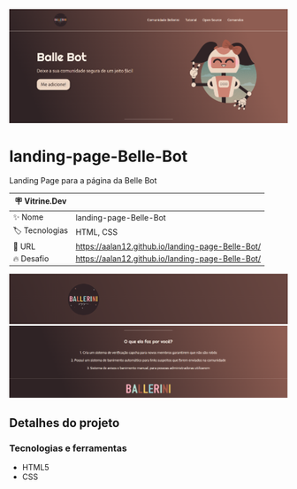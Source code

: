 <div align="center" >
  <img src="https://github.com/AAlan12/landing-page-Belle-Bot/blob/main/img/vitdev/thumb2.PNG?raw=true"/>
</div>

# landing-page-Belle-Bot

Landing Page para a página da Belle Bot

| :placard: Vitrine.Dev |     |
| -------------  | --- |
| :sparkles: Nome        | landing-page-Belle-Bot
| :label: Tecnologias | HTML, CSS
| :rocket: URL         | https://aalan12.github.io/landing-page-Belle-Bot/
| :fire: Desafio     | https://aalan12.github.io/landing-page-Belle-Bot/

<!-- Inserir imagem com a #vitrinedev ao final do link -->
![](https://github.com/AAlan12/landing-page-Belle-Bot/blob/main/img/vitdev/thumb1.PNG?raw=true#vitrinedev)
![](https://github.com/AAlan12/landing-page-Belle-Bot/blob/main/img/vitdev/thumb3.PNG?raw=true#vitrinedev)

## Detalhes do projeto

### Tecnologias e ferramentas

- HTML5
- CSS

